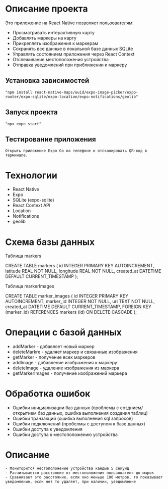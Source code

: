 # Описание проекта
Это приложение на React Native позволяет пользователям:
   - Просматривать интерактивную карту
   - Добавлять маркеры на карту
   - Прикреплять изображения к маркерам
   - Сохранять все данные в локальной базе данных SQLite
   - Управлять состоянием приложения через React Context
   - Отслеживание местоположения устройства
   - Отправка уведомлений при приближении к маркеру

## Установка зависимостей 
    "npm install react-native-maps/uuid/expo-image-picker/expo-router/expo-sqlite/expo-location/expo-notifications/geolib"
## Запуск проекта 
    "npx expo start"
## Тестирование приложения
    Открыть приложение Expo Go на телефоне и отсканировать QR-код в терминале.

# Технологии
   - React Native
   - Expo
   - SQLite (expo-sqlite)
   - React Context API
   - Location
   - Notifications
   - geolib

# Схема базы данных

Таблица markers

CREATE TABLE markers (
    id INTEGER PRIMARY KEY AUTOINCREMENT,
    latitude REAL NOT NULL,
    longitude REAL NOT NULL,
    created_at DATETIME DEFAULT CURRENT_TIMESTAMP
);

Таблица markerImages

CREATE TABLE marker_images (
    id INTEGER PRIMARY KEY AUTOINCREMENT,
    marker_id INTEGER NOT NULL,
    uri TEXT NOT NULL,
    created_at DATETIME DEFAULT CURRENT_TIMESTAMP,
    FOREIGN KEY (marker_id) REFERENCES markers (id) ON DELETE CASCADE
);

# Операции с базой данных
   - addMarker - добавляет новый маркер
   - deleteMarkre - удаляет маркер и связанные изображения
   - getMarker - получение всех маркеров
   - addImage - добавление изображения к маркеру
   - deleteImage - удаление изображения из маркера
   - getMarkerImages - получение изображений маркера

# Обработка ошибок
   - Ошибки инициализации баз данных (проблемы с созднием/открытием баз данных, ошибка выполнения создания таблиц)
   - Ошибки транзакций (ошибка выполнения sql запросов)
   - Ошибки подключений (пробелмы с доступом к базе данных)
   - Ошибки доступа к уведомления
   - Ошибки доступа к местоположению устройства

# Описание
    - Мониторится местоположение устройства каждые 5 секунд
    - Расчитывается расстояние от местоположения пользователя до марок 
    - Сравнивает это расстояние, если оно меньше 100 метров, то показывает уведомление, если нет то удаляет, при наличии, уведомление